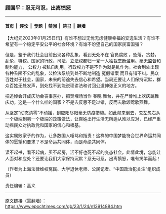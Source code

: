 ### 顾国平：忍无可忍，出离愤怒

---

#### [首页](../../../..?n13914884) &nbsp;|&nbsp; [评论](../../../../../epoch-comment?n13914884) &nbsp;|&nbsp; [专题](../../../../../epoch-special?n13914884) &nbsp;|&nbsp; [禁闻](../../../../../epoch-news?n13914884) &nbsp;|&nbsp; [禁书](../../../../../books?n13914884) &nbsp;|&nbsp; [翻墙](https://github.com/gfw-breaker/nogfw/blob/master/README.md?n13914884)


<div class="post_content" id="artbody" itemprop="articleBody">
 <!-- article content begin -->
 <p>
  【大纪元2023年01月25日讯】有谁不想过无忧无虑健康幸福的安逸生活？有谁不希望有一个稳定平安公平的社会环境？有谁不盼望自己的国家民富国强？
 </p>
 <p>
  但是，鉴于我们社会目前出现各种乱象，看到无处不在
  <ok href="https://www.epochtimes.com/gb/tag/%E5%AE%98%E5%91%98%E8%85%90%E8%B4%A5.html">
   官员腐败
  </ok>
  ，坠落，贪婪，乱伦，特权。国家的行政，司法，立法权都归一党一人独裁垄断滥用。毫无监督和制约能力，
  <ok href="https://www.epochtimes.com/gb/tag/%E5%85%AC%E6%9D%83%E5%8A%9B.html">
   公权力
  </ok>
  被私自乱用，行政权力不是不作为就是乱作为。社会到处出现各种丑陋不公的乱象，公检法系统到处不断地制造
  <ok href="https://www.epochtimes.com/gb/tag/%E5%86%A4%E5%81%87%E9%94%99%E6%A1%88.html">
   冤假错案
  </ok>
  而且有错不纠。民众百姓对于社会，国家，未来的前途失去信心和希望。当局还要让人们保持沉默，群众百姓无处发声，到处找不到能说理讲法和讨回公道伸张正义的地方。
 </p>
 <p>
  把追悼会开成庆功会丧事喜办，把焚埋场当作
  <ok href="https://www.epochtimes.com/gb/tag/%E6%98%A5%E6%99%9A.html">
   春晚
  </ok>
  舞台，并在尸骨堆上欢庆跳舞庆功。这是一个什么样的国家？不是去反思不足过错，反而去歌颂莺歌燕舞。
 </p>
 <p>
  从坚定“动态清零”不动摇，到应阳尽阳毫无防疫措施。如此颠来倒去，忽左忽右从一个极端到另一个极端的政策做法，让百姓出行生活无所适从难以应对，已经严重动摇民众对执政党和国家的信心和根基。
 </p>
 <p>
  这实属败家子的作为，让多数国人唾骂和指责！这样的中国梦能符合世界命运共同体的愿望和要求？不是命运共同体，而是命绝共同体。
 </p>
 <p>
  读不起书，看不起病，买不起房，活不好也死不起的变态社会。此情此境，怎能让人面对和应处？还要让我们大家保持沉默？忍无可忍，出离愤怒，唯有揭竿而起！
 </p>
 <p>
  （作者为上海法律维权冤民、大学退休老师、公民记者、“中国政治犯关注”组织成员）
 </p>
 <p>
  责任编辑：高义
 </p>
 <!-- article content end -->
 <div id="below_article_ad">
 </div>
</div>


---

原文链接（需翻墙）：https://www.epochtimes.com/gb/23/1/24/n13914884.htm